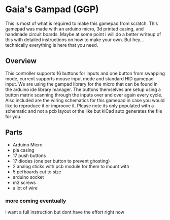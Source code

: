 # Gaia's Gampad (GGP)
This is most of what is required to make this gamepad from scratch. This gamepad was made with an arduino micro, 3d printed casing, and handmade circuit boards. Maybe at some point i will do a better writeup of this with detailed instructions on how to make your own. But hey... technically everything is here that you need.

## Overview
This controller supports 16 buttons for inputs and one button from swapping mode, current supports mouse input mode and standard HID gamepad input. We are using the gampad library for the micro that can be found in the arduino ide library manager. The buttons themselves are setup using a button matrix scanning through the inputs over and over again every cycle. Also included are the wiring schematics for this gamepad in case you would like to reproduce it or improove it. Please note its only populated with a schematic and not a pcb layout or the like but kiCad auto generates the file for you.

## Parts
- Arduino Micro
- pla casing
- 17 push buttons
- 17 diodes (one per button to prevent ghosting)
- 2 analog sticks with pcb module for them to mount with
- 5 pefboards cut to size
- arduino socket
- m3 screws
- a lot of wire

### more coming eventually
i want a full instruction but dont have the effort right now